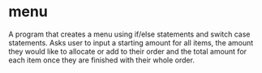 # menu
A program that creates a menu using if/else statements and switch case statements. Asks user to input 
a starting amount for all items, the amount they would like to allocate or add to their order and 
the total amount for each item once they are finished with their whole order.
